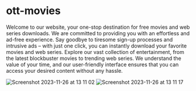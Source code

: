 # ott-movies
Welcome to our website, your one-stop destination for free movies and web series downloads.      We are committed to providing you with an effortless and ad-free experience. Say goodbye to tiresome sign-up processes and intrusive ads – with just one click, you can instantly download your favorite movies and web series. Explore our vast collection of entertainment, from the latest blockbuster movies to trending web series.
    We understand the value of your time, and our user-friendly interface ensures that you can access your desired content without any hassle.

    
![Screenshot 2023-11-26 at 13 11 02](https://github.com/CoderAvi/ott-movies/assets/63573996/cb231f9c-b477-4581-a304-b61ead502752)
![Screenshot 2023-11-26 at 13 11 17](https://github.com/CoderAvi/ott-movies/assets/63573996/a39d8f30-4bad-48a5-98e3-9bb763a89a14)
